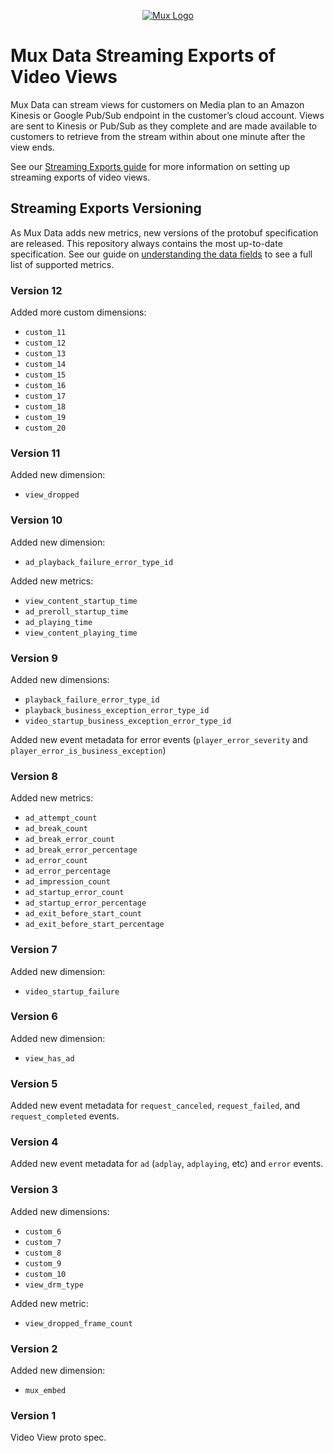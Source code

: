 <p align="center">
  <a href="https://mux.com/">
    <img src="https://avatars.githubusercontent.com/u/16199997?s=200&v=4" alt="Mux Logo">
  </a>
</p>

# Mux Data Streaming Exports of Video Views

Mux Data can stream views for customers on Media plan to an Amazon Kinesis or Google Pub/Sub endpoint in the customer’s cloud account. Views are sent to Kinesis or Pub/Sub as they complete and are made available to customers to retrieve from the stream within about one minute after the view ends.

See our [Streaming Exports guide](https://docs.mux.com/guides/data/export-raw-video-view-data#stream-views-as-they-complete) for more information on setting up streaming exports of video views.

## Streaming Exports Versioning

As Mux Data adds new metrics, new versions of the protobuf specification are released. This repository always contains the most up-to-date specification. See our guide on [understanding the data fields](https://docs.mux.com/guides/data/export-raw-video-view-data#understand-the-data-fields) to see a full list of supported metrics.

### Version 12

Added more custom dimensions:

- `custom_11`
- `custom_12`
- `custom_13`
- `custom_14`
- `custom_15`
- `custom_16`
- `custom_17`
- `custom_18`
- `custom_19`
- `custom_20`

### Version 11

Added new dimension:

- `view_dropped`

### Version 10

Added new dimension:

- `ad_playback_failure_error_type_id`

Added new metrics:

- `view_content_startup_time`
- `ad_preroll_startup_time`
- `ad_playing_time`
- `view_content_playing_time`

### Version 9

Added new dimensions:

- `playback_failure_error_type_id`
- `playback_business_exception_error_type_id`
- `video_startup_business_exception_error_type_id`

Added new event metadata for error events (`player_error_severity` and `player_error_is_business_exception`)

### Version 8

Added new metrics:

- `ad_attempt_count`
- `ad_break_count`
- `ad_break_error_count`
- `ad_break_error_percentage`
- `ad_error_count`
- `ad_error_percentage`
- `ad_impression_count`
- `ad_startup_error_count`
- `ad_startup_error_percentage`
- `ad_exit_before_start_count`
- `ad_exit_before_start_percentage`

### Version 7

Added new dimension:

- `video_startup_failure`

### Version 6

Added new dimension:

- `view_has_ad`

### Version 5

Added new event metadata for `request_canceled`, `request_failed`, and `request_completed` events.

### Version 4

Added new event metadata for `ad` (`adplay`, `adplaying`, etc) and `error` events.

### Version 3

Added new dimensions:

- `custom_6`
- `custom_7`
- `custom_8`
- `custom_9`
- `custom_10`
- `view_drm_type`

Added new metric:

- `view_dropped_frame_count`

### Version 2

Added new dimension:

- `mux_embed`

### Version 1

Video View proto spec.
